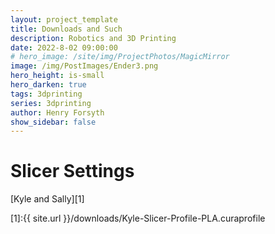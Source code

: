 ```yaml
---
layout: project_template
title: Downloads and Such
description: Robotics and 3D Printing
date: 2022-8-02 09:00:00
# hero_image: /site/img/ProjectPhotos/MagicMirror
image: /img/PostImages/Ender3.png
hero_height: is-small
hero_darken: true
tags: 3dprinting
series: 3dprinting
author: Henry Forsyth
show_sidebar: false
---
```


# Slicer Settings

[Kyle and Sally][1]

[1]:{{ site.url }}/downloads/Kyle-Slicer-Profile-PLA.curaprofile
